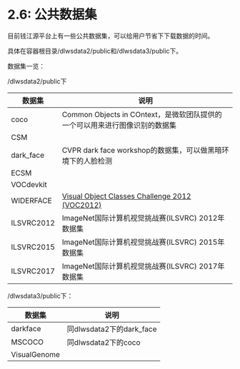 # 2.6: 公共数据集

目前钱江源平台上有一些公共数据集，可以给用户节省下下载数据的时间。

具体在容器根目录/dlwsdata2/public和/dlwsdata3/public下。

数据集一览：

/dlwsdata2/public下

| 数据集     | 说明 |
| ---------- | ---- |
| coco       |  Common Objects in COntext，是微软团队提供的一个可以用来进行图像识别的数据集    |
| CSM        |      |
| dark_face  |  CVPR dark face workshop的数据集，可以做黑暗环境下的人脸检测    |
| ECSM       |      |
| VOCdevkit  |      |
| WIDERFACE  | [Visual Object Classes Challenge 2012 (VOC2012)](http://host.robots.ox.ac.uk:8080/pascal/VOC/voc2012/index.html) |
| ILSVRC2012 |  ImageNet国际计算机视觉挑战赛(ILSVRC) 2012年数据集   |
| ILSVRC2015 |  ImageNet国际计算机视觉挑战赛(ILSVRC) 2015年数据集    |
| ILSVRC2017 |  ImageNet国际计算机视觉挑战赛(ILSVRC) 2017年数据集    |

/dlwsdata3/public下：

| 数据集     | 说明 |
| ---------- | ---- |
| darkface       | 同dlwsdata2下的dark_face    |
| MSCOCO        |  同dlwsdata2下的coco    |
| VisualGenome  |      |

